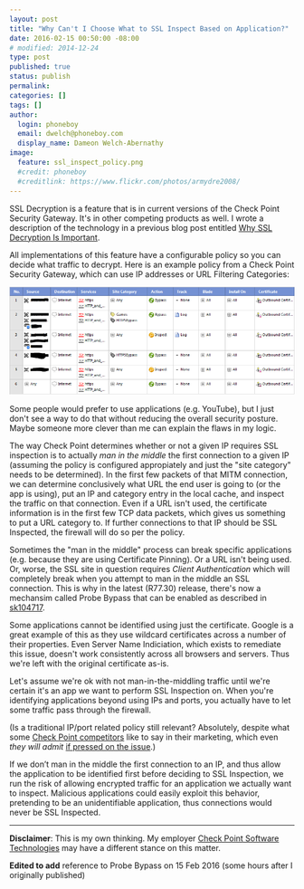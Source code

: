 ```yaml
---
layout: post
title: "Why Can't I Choose What to SSL Inspect Based on Application?"
date: 2016-02-15 00:50:00 -08:00
# modified: 2014-12-24
type: post
published: true
status: publish
permalink: 
categories: []
tags: []
author:
  login: phoneboy
  email: dwelch@phoneboy.com
  display_name: Dameon Welch-Abernathy
image:
  feature: ssl_inspect_policy.png
  #credit: phoneboy
  #creditlink: https://www.flickr.com/photos/armydre2008/
---
```

SSL Decryption is a feature that is in current versions of the Check Point Security Gateway. It's in other competing products as well. I wrote a description of the technology in a previous blog post entitled [Why SSL Decryption Is Important](/2015/08/24/why-ssl-decryption-is-important/).

All implementations of this feature have a configurable policy so you can decide what traffic to decrypt. Here is an example policy from a Check Point Security Gateway, which can use IP addresses or URL Filtering Categories:

<center>
<img src="/images/ssl_inspect_policy.png" alt="SSL Inspection Policy">
</center>

Some people would prefer to use applications (e.g. YouTube), but I just don't see a way to do that without reducing the overall security posture. Maybe someone more clever than me can explain the flaws in my logic.

The way Check Point determines whether or not a given IP requires SSL inspection is to actually *man in the middle* the first connection to a given IP (assuming the policy is configured appropiately and just the "site category" needs to be determined). In the first few packets of that MITM connection, we can determine conclusively what URL the end user is going to (or the app is using), put an IP and category entry in the local cache, and inspect the traffic on that connection. Even if a URL isn't used, the certificate information is in the first few TCP data packets, which gives us something to put a URL category to. If further connections to that IP should be SSL Inspected, the firewall will do so per the policy.

Sometimes the "man in the middle" process can break specific applications (e.g. because they are using Certificate Pinning). Or a URL isn't being used. Or, worse, the SSL site in question requires *Client Authentication* which will completely break when you attempt to man in the middle an SSL connection. This is why in the latest (R77.30) release, there's now a mechansim called Probe Bypass that can be enabled as described in [sk104717](https://supportcenter.checkpoint.com/supportcenter/portal?eventSubmit_doGoviewsolutiondetails=&solutionid=sk104717). 

Some applications cannot be identified using just the certificate. Google is a great example of this as they use wildcard certificates across a number of their properties. Even Server Name Indiciation, which exists to remediate this issue, doesn't work consistently across all browsers and servers. Thus we're left with the original certificate as-is.

Let's assume we're ok with not man-in-the-middling traffic until we're certain it's an app we want to perform SSL Inspection on. When you're identifying applications beyond using IPs and ports, you actually have to let some traffic pass through the firewall. 

(Is a traditional IP/port related policy still relevant? Absolutely, despite what some [Check Point competitors](http://www.paloaltonetworks.com) like to say in their marketing, which even *they will admit* [if pressed on the issue](http://researchcenter.paloaltonetworks.com/2012/12/app-id-cache-pollution-response/).)

If we don’t man in the middle the first connection to an IP, and thus allow the application to be identified first before deciding to SSL Inspection, we run the risk of allowing encrypted traffic for an application we actually want to inspect. Malicious applications could easily exploit this behavior, pretending to be an unidentifiable application, thus connections would never be SSL Inspected. 

---

**Disclaimer**: This is my own thinking. My employer [Check Point Software Technologies](https://www.checkpoint.com) may have a different stance on this matter.

**Edited to add** reference to Probe Bypass on 15 Feb 2016 (some hours after I originally published)